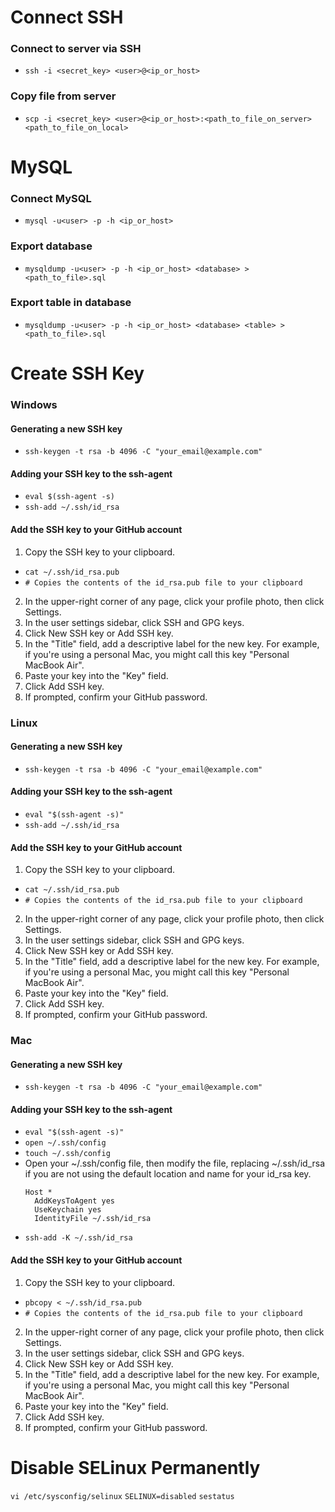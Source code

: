 # Connect SSH
### Connect to server via SSH
- `ssh -i <secret_key> <user>@<ip_or_host>`

### Copy file from server
- `scp -i <secret_key> <user>@<ip_or_host>:<path_to_file_on_server> <path_to_file_on_local>`

# MySQL
### Connect MySQL
- `mysql -u<user> -p -h <ip_or_host>`

### Export database
- `mysqldump -u<user> -p -h <ip_or_host> <database> > <path_to_file>.sql`

### Export table in database
- `mysqldump -u<user> -p -h <ip_or_host> <database> <table> > <path_to_file>.sql`

# Create SSH Key
### Windows
#### Generating a new SSH key
- `ssh-keygen -t rsa -b 4096 -C "your_email@example.com"`

#### Adding your SSH key to the ssh-agent
- `eval $(ssh-agent -s)`
- `ssh-add ~/.ssh/id_rsa`

#### Add the SSH key to your GitHub account
1. Copy the SSH key to your clipboard.
  - `cat ~/.ssh/id_rsa.pub`
  - `# Copies the contents of the id_rsa.pub file to your clipboard`

2. In the upper-right corner of any page, click your profile photo, then click Settings.
3. In the user settings sidebar, click SSH and GPG keys.
4. Click New SSH key or Add SSH key.
5. In the "Title" field, add a descriptive label for the new key. For example, if you're using a personal Mac, you might call this key "Personal MacBook Air".
6. Paste your key into the "Key" field.
7. Click Add SSH key.
8. If prompted, confirm your GitHub password.

### Linux
#### Generating a new SSH key
- `ssh-keygen -t rsa -b 4096 -C "your_email@example.com"`

#### Adding your SSH key to the ssh-agent
- `eval "$(ssh-agent -s)"`
- `ssh-add ~/.ssh/id_rsa`

#### Add the SSH key to your GitHub account
1. Copy the SSH key to your clipboard.
  - `cat ~/.ssh/id_rsa.pub`
  - `# Copies the contents of the id_rsa.pub file to your clipboard`

2. In the upper-right corner of any page, click your profile photo, then click Settings.
3. In the user settings sidebar, click SSH and GPG keys.
4. Click New SSH key or Add SSH key.
5. In the "Title" field, add a descriptive label for the new key. For example, if you're using a personal Mac, you might call this key "Personal MacBook Air".
6. Paste your key into the "Key" field.
7. Click Add SSH key.
8. If prompted, confirm your GitHub password.

### Mac
#### Generating a new SSH key
- `ssh-keygen -t rsa -b 4096 -C "your_email@example.com"`

#### Adding your SSH key to the ssh-agent
- `eval "$(ssh-agent -s)"`
- `open ~/.ssh/config`
- `touch ~/.ssh/config`
- Open your ~/.ssh/config file, then modify the file, replacing ~/.ssh/id_rsa if you are not using the default location and name for your id_rsa key.
  ```
  Host *
    AddKeysToAgent yes
    UseKeychain yes
    IdentityFile ~/.ssh/id_rsa
  ```
- `ssh-add -K ~/.ssh/id_rsa`

#### Add the SSH key to your GitHub account
1. Copy the SSH key to your clipboard.
  - `pbcopy < ~/.ssh/id_rsa.pub`
  - `# Copies the contents of the id_rsa.pub file to your clipboard`

2. In the upper-right corner of any page, click your profile photo, then click Settings.
3. In the user settings sidebar, click SSH and GPG keys.
4. Click New SSH key or Add SSH key.
5. In the "Title" field, add a descriptive label for the new key. For example, if you're using a personal Mac, you might call this key "Personal MacBook Air".
6. Paste your key into the "Key" field.
7. Click Add SSH key.
8. If prompted, confirm your GitHub password.

# Disable SELinux Permanently
`vi /etc/sysconfig/selinux`
`SELINUX=disabled`
`sestatus`
